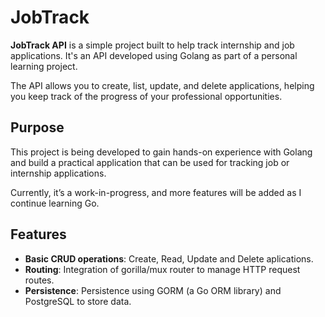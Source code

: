 # JobTrack

**JobTrack API** is a simple project built to help track internship and job applications. It's an API developed using Golang as part of a personal learning project.

The API allows you to create, list, update, and delete applications, helping you keep track of the progress of your professional opportunities.

## Purpose

This project is being developed to gain hands-on experience with Golang and build a practical application that can be used for tracking job or internship applications. 

Currently, it’s a work-in-progress, and more features will be added as I continue learning Go.

## Features

- **Basic CRUD operations**: Create, Read, Update and Delete aplications.
- **Routing**: Integration of gorilla/mux router to manage HTTP request routes.
- **Persistence**: Persistence using GORM (a Go ORM library) and PostgreSQL to store data.
